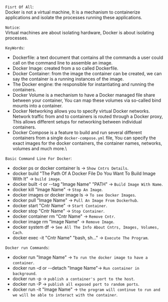 `Fisrt Of All`:\
Docker is not a virtual machine, It is a mechanism to containerize applications and isolate the processes running these applications.

`Notice`:\
Virtual machines are about isolating hardware, Docker is about isolating processes.

`KeyWords`:
- Dockerfile: a text document that contains all the commands a user could call on the command line to assemble an image.
- Docker Image: created from a so called Dockerfile.
- Docker Container: from the image the container can be created, we can say the    container is a running instances of the image.
- The Docker engine: the responsible for instantiating and running the containers.
- Docker Volume is a mechanism to have a Docker managed file share between your container, You can map these volumes via so-called bind mounts into a container.
- Docker Networking allows you to specify virtual Docker networks. Network traffic from and to containers is routed through a Docker proxy, This allows different setups for networking between individual containers.
- Docker Compose is a feature to build and run several different containers from a single `docker-compose.yml` file, You can specify the exact images for the docker containers, the container names, networks, volumes and much more.\

`Basic Command Line For Docker`:
- docker ps or docker container ls -> `Show Cntrs Details`.
- docker build "The Path Of A Docker File Do You Want To Build Image With It" -> `build image`.
- docker built -t or --tag "Image Name" "PATH" -> `Build Image With Name`.
- docker kill "Image Name" -> `Stop An Image`.
- docker images or docker image ls -> `To see Docker Images`.
- docker pull "Image Name" -> `Pull An Image From Dockerhub`.
- docker start "Cntr Name" -> `Start Container`.
- docker stop "Cntr Name" -> `Stop Container`.
- docker container rm "Cntr Name" -> `Remove Cntr`.
- docker image rm "Image Name" -> `Remove Image`.
- docker system df -> `See All The Info About Cntrs, Images, Volumes, Cach`.
- docker exec -it "Cntr Name" "bash, sh..." -> `Execute The Program`.

`Docker run Commands`:
- docker run "Image Name" -> `To run the docker image to have a container`.
- docker run -d or --detach "Image Name"-> `Run container in background`.
- docker run -p -> `publish a container's port to the host`.
- docker run -P -> `publish all exposed port to random ports`.
- docker run -it "Image Name" -> `the program will continue to run and we will be able to interact with the container`.